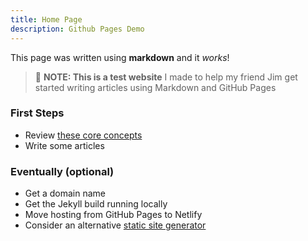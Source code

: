 ```yaml
---
title: Home Page
description: Github Pages Demo
---
```


This page was written using **markdown** and it _works_!

> 🚀 **NOTE: This is a test website** I made to help my friend Jim get started writing articles using Markdown and GitHub Pages

### First Steps
* Review [these core concepts](concepts)
* Write some articles

### Eventually (optional)
* Get a domain name
* Get the Jekyll build running locally
* Move hosting from GitHub Pages to Netlify
* Consider an alternative [static site generator](https://jamstack.org/generators)

